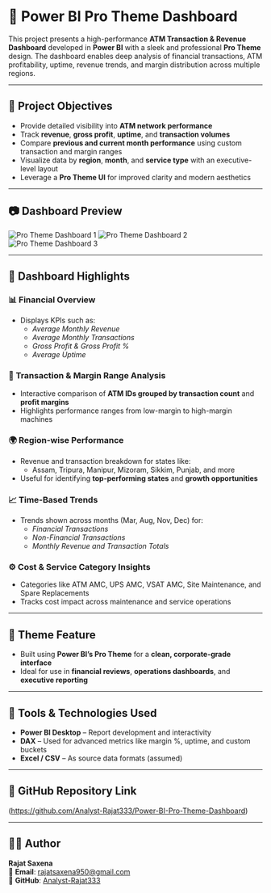 # 💼 Power BI Pro Theme Dashboard

This project presents a high-performance **ATM Transaction & Revenue Dashboard** developed in **Power BI** with a sleek and professional **Pro Theme** design. The dashboard enables deep analysis of financial transactions, ATM profitability, uptime, revenue trends, and margin distribution across multiple regions.

---

## 🎯 Project Objectives

- Provide detailed visibility into **ATM network performance**
- Track **revenue**, **gross profit**, **uptime**, and **transaction volumes**
- Compare **previous and current month performance** using custom transaction and margin ranges
- Visualize data by **region**, **month**, and **service type** with an executive-level layout
- Leverage a **Pro Theme UI** for improved clarity and modern aesthetics

---

## 📷 Dashboard Preview

![Pro Theme Dashboard 1](https://github.com/user-attachments/assets/e2f63009-7a61-4684-9e03-6999826a6e54)
![Pro Theme Dashboard 2](https://github.com/user-attachments/assets/8489406f-384e-41da-ad36-f9f2e32df9e5)
![Pro Theme Dashboard 3](https://github.com/user-attachments/assets/7cf3b420-15f5-4fd0-a082-bd3ac7ce5817)

---

## 🧩 Dashboard Highlights

### 📊 Financial Overview
- Displays KPIs such as:
  - *Average Monthly Revenue*
  - *Average Monthly Transactions*
  - *Gross Profit & Gross Profit %*
  - *Average Uptime*

### 🧾 Transaction & Margin Range Analysis
- Interactive comparison of **ATM IDs grouped by transaction count** and **profit margins**
- Highlights performance ranges from low-margin to high-margin machines

### 🌍 Region-wise Performance
- Revenue and transaction breakdown for states like:
  - Assam, Tripura, Manipur, Mizoram, Sikkim, Punjab, and more
- Useful for identifying **top-performing states** and **growth opportunities**

### 📈 Time-Based Trends
- Trends shown across months (Mar, Aug, Nov, Dec) for:
  - *Financial Transactions*
  - *Non-Financial Transactions*
  - *Monthly Revenue and Transaction Totals*

### ⚙️ Cost & Service Category Insights
- Categories like ATM AMC, UPS AMC, VSAT AMC, Site Maintenance, and Spare Replacements
- Tracks cost impact across maintenance and service operations

---

## 🎨 Theme Feature

- Built using **Power BI’s Pro Theme** for a **clean, corporate-grade interface**
- Ideal for use in **financial reviews**, **operations dashboards**, and **executive reporting**

---

## 🧰 Tools & Technologies Used

- **Power BI Desktop** – Report development and interactivity
- **DAX** – Used for advanced metrics like margin %, uptime, and custom buckets
- **Excel / CSV** – As source data formats (assumed)

---

## 🔗 GitHub Repository Link

(https://github.com/Analyst-Rajat333/Power-BI-Pro-Theme-Dashboard)

---

## 👨‍💻 Author

**Rajat Saxena**  
📧 **Email**: [rajatsaxena950@gmail.com](mailto:rajatsaxena950@gmail.com)  
🔗 **GitHub**: [Analyst-Rajat333](https://github.com/Analyst-Rajat333)
